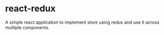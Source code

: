 # react-redux
A simple react application to implement store using redux and use it across multiple components.  
